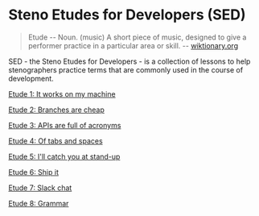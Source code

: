# Steno Etudes for Developers (SED)

> Etude -- Noun. (music) A short piece of music, designed to give a performer practice in a particular area or skill.
> -- [wiktionary.org](https://en.wiktionary.org/wiki/etude#English)

SED - the Steno Etudes for Developers - is a collection of lessons
to help stenographers practice terms that are commonly used in the course of development.

[Etude 1: It works on my machine](./etude1.md)

[Etude 2: Branches are cheap](./etude2.md)

[Etude 3: APIs are full of acronyms](./etude3.md)

[Etude 4: Of tabs and spaces](./etude4.md)

[Etude 5: I'll catch you at stand-up](./etude5.md)

[Etude 6: Ship it](./etude6.md)

[Etude 7: Slack chat](./etude7.md)

[Etude 8: Grammar](./etude8.md)
